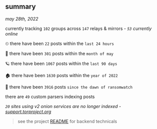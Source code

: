 
## summary
_may 28th, 2022_

currently tracking `102` groups across `147` relays & mirrors - _`53` currently online_

⏲ there have been `22` posts within the `last 24 hours`

🦈 there have been `301` posts within the `month of may`

🪐 there have been `1067` posts within the `last 90 days`

🏚 there have been `1630` posts within the `year of 2022`

🦕 there have been `3916` posts `since the dawn of ransomwatch`

there are `49` custom parsers indexing posts

_`20` sites using v2 onion services are no longer indexed - [support.torproject.org](https://support.torproject.org/onionservices/v2-deprecation/)_

> see the project [README](https://github.com/joshhighet/ransomwatch#ransomwatch--) for backend technicals
